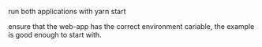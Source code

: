 run both applications with yarn start

ensure that the web-app has the correct environment cariable, the example is good enough to start with.

